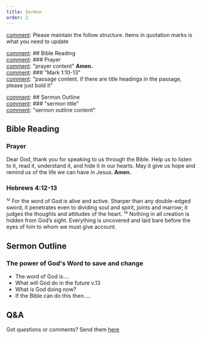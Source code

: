 ```yaml
---
title: Sermon 
order: 2
---
```


[comment]: Please maintain the follow structure. Items in quotation marks is what you need to update

[comment]: ## Bible Reading  
[comment]: ### Prayer  
[comment]: "prayer content"  **Amen.**  
[comment]:  ### "Mark 1:10-13"  
[comment]: "passage content. if there are title headings in the passage, please just bold it"  

[comment]: ## Sermon Outline  
[comment]: ### "sermon title"  
[comment]: "sermon outline content"  

[comment]: ------------------------------------------------------------------------------------

## Bible Reading

### Prayer
Dear God, thank you for speaking to us through the Bible. Help us to listen to it, read it, understand it, and hide it in our hearts. May it give us hope and remind us of the life we can have in Jesus.  **Amen.**


### Hebrews 4:12-13

¹² For the word of God is alive and active. Sharper than any double-edged sword, it penetrates even to dividing soul and spirit, joints and marrow; it judges the thoughts and attitudes of the heart. ¹³ Nothing in all creation is hidden from God’s sight. Everything is uncovered and laid bare before the eyes of him to whom we must give account.


## Sermon Outline
### The power of God's Word to save and change 
- The word of God is….
- What will God do in the future v.13
- What is God doing now? 
- If the Bible can do this then…..


## Q&A
Got questions or comments? Send them [here](https://tinyurl.com/SGHACQuestionsAnswers)
